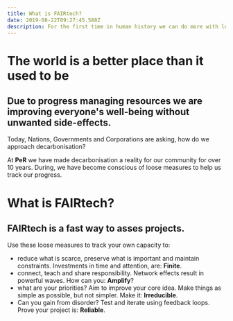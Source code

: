 ```yaml
---
title: What is FAIRtech?
date: 2019-08-22T09:27:45.588Z
description: For the first time in human history we can do more with less!
---
```

# The world is a better place than it used to be

## Due to progress managing resources we are improving everyone's well-being without unwanted side-effects.

Today, Nations, Governments and Corporations are asking, how do we approach decarbonisation? 

At **PeR** we have made decarbonisation a reality for our community for over 10 years. During, we have become conscious of loose measures to help us track our progress.

# What is FAIRtech?

## FAIRtech is a fast way to asses projects. 

Use these loose measures to track your own capacity to:

* reduce what is scarce, preserve what is important and maintain constraints. Investments in time and attention, are: **Finite**.
* connect, teach and share responsibility. Network effects result in powerful waves. How can you: **Amplify**?
* what are your priorities? Aim to improve your core idea. Make things as simple as possible, but not simpler. Make it: **Irreducible**.
* Can you gain from disorder? Test and iterate using feedback loops. Prove your project is: **Reliable**.
